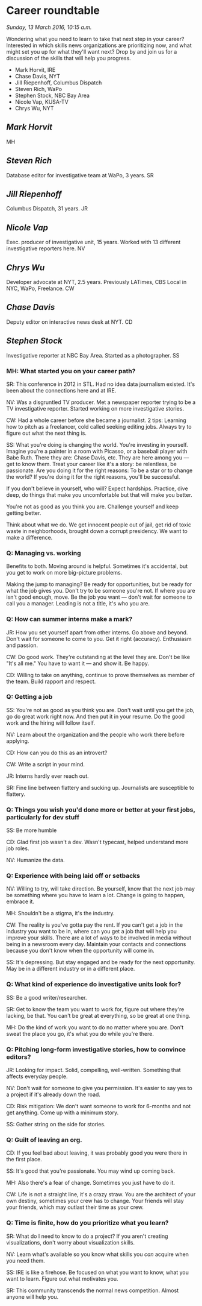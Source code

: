 # Career roundtable

*Sunday, 13 March 2016, 10:15 a.m.*

Wondering what you need to learn to take that next step in your career? Interested in which skills news organizations are prioritizing now, and what might set you up for what they'll want next? Drop by and join us for a discussion of the skills that will help you progress.

* Mark Horvit, IRE
* Chase Davis, NYT
* Jill Riepenhoff, Columbus Dispatch
* Steven Rich, WaPo
* Stephen Stock, NBC Bay Area
* Nicole Vap, KUSA-TV
* Chrys Wu, NYT

## *Mark Horvit*

MH

## *Steven Rich*

Database editor for investigative team at WaPo, 3 years. SR

## *Jill Riepenhoff*

Columbus Dispatch, 31 years. JR

## *Nicole Vap*

Exec. producer of investigative unit, 15 years. Worked with 13 different investigative reporters here. NV

## *Chrys Wu*

Developer advocate at NYT, 2.5 years. Previously LATimes, CBS Local in NYC, WaPo, Freelance. CW

## *Chase Davis*

Deputy editor on interactive news desk at NYT. CD

## *Stephen Stock*

Investigative reporter at NBC Bay Area. Started as a photographer. SS

### MH: What started you on your career path?

SR: This conference in 2012 in STL. Had no idea data journalism existed. It's been about the connections here and at IRE.

NV: Was a disgruntled TV producer. Met a newspaper reporter trying to be a TV investigative reporter. Started working on more investigative stories.

CW: Had a whole career before she became a journalist. 2 tips: Learning how to pitch as a freelancer, cold called seeking editing jobs. Always try to figure out what the next thing is.

SS: What you're doing is changing the world. You're investing in yourself. Imagine you're a painter in a room with Picasso, or a baseball player with Babe Ruth. There they are: Chase Davis, etc. They are here among you — get to know them. Treat your career like it's a story: be relentless, be passionate. Are you doing it for the right reasons: To be a star or to change the world? If you're doing it for the right reasons, you'll be successful.

If you don't believe in yourself, who will? Expect hardships. Practice, dive deep, do things that make you uncomfortable but that will make you better.

You're not as good as you think you are. Challenge yourself and keep getting better.

Think about what we do. We get innocent people out of jail, get rid of toxic waste in neighborhoods, brought down a corrupt presidency. We want to make a difference.

### Q: Managing vs. working

Benefits to both. Moving around is helpful. Sometimes it's accidental, but you get to work on more big-picture problems.

Making the jump to managing? Be ready for opportunities, but be ready for what the job gives you. Don't try to be someone you're not. If where you are isn't good enough, move. Be the job you want — don't wait for someone to call you a manager. Leading is not a title, it's who you are.

### Q: How can summer interns make a mark?

JR: How you set yourself apart from other interns. Go above and beyond. Don't wait for someone to come to you. Get it right (accuracy). Enthusiasm and passion.

CW: Do good work. They're outstanding at the level they are. Don't be like "It's all me." You have to want it — and show it. Be happy.

CD: Willing to take on anything, continue to prove themselves as member of the team. Build rapport and respect.

### Q: Getting a job

SS: You're not as good as you think you are. Don't wait until you get the job, go do great work right now. And then put it in your resume. Do the good work and the hiring will follow itself.

NV: Learn about the organization and the people who work there before applying.

CD: How can you do this as an introvert?

CW: Write a script in your mind.

JR: Interns hardly ever reach out.

SR: Fine line between flattery and sucking up. Journalists are susceptible to flattery.

### Q: Things you wish you'd done more or better at your first jobs, particularly for dev stuff

SS: Be more humble

CD: Glad first job wasn't a dev. Wasn't typecast, helped understand more job roles.

NV: Humanize the data.

### Q: Experience with being laid off or setbacks

NV: Willing to try, will take direction. Be yourself, know that the next job may be something where you have to learn a lot. Change is going to happen, embrace it.

MH: Shouldn't be a stigma, it's the industry.

CW: The reality is you've gotta pay the rent. If you can't get a job in the industry you want to be in, where can you get a job that will help you improve your skills. There are a lot of ways to be involved in media without being in a newsroom every day. Maintain your contacts and connections because you don't know when the opportunity will come in.

SS: It's depressing. But stay engaged and be ready for the next opportunity. May be in a different industry or in a different place.

### Q: What kind of experience do investigative units look for?

SS: Be a good writer/researcher.

SR: Get to know the team you want to work for, figure out where they're lacking, be that. You can't be great at everything, so be great at one thing.

MH: Do the kind of work you want to do no matter where you are. Don't sweat the place you go, it's what you do while you're there.

### Q: Pitching long-form investigative stories, how to convince editors?

JR: Looking for impact. Solid, compelling, well-written. Something that affects everyday people.

NV: Don't wait for someone to give you permission. It's easier to say yes to a project if it's already down the road.

CD: Risk mitigation: We don't want someone to work for 6-months and not get anything. Come up with a minimum story.

SS: Gather string on the side for stories.

### Q: Guilt of leaving an org.

CD: If you feel bad about leaving, it was probably good you were there in the first place.

SS: It's good that you're passionate. You may wind up coming back.

MH: Also there's a fear of change. Sometimes you just have to do it.

CW: Life is not a straight line, it's a crazy straw. You are the architect of your own destiny, sometimes your crew has to change. Your friends will stay your friends, which may outlast their time as your crew.

### Q: Time is finite, how do you prioritize what you learn?

SR: What do I need to know to do a project? If you aren't creating visualizations, don't worry about visualization skills.

NV: Learn what's available so you know what skills you *can* acquire when you need them.

SS: IRE is like a firehose. Be focused on what you want to know, what you want to learn. Figure out what motivates you.

SR: This community transcends the normal news competition. Almost anyone will help you.